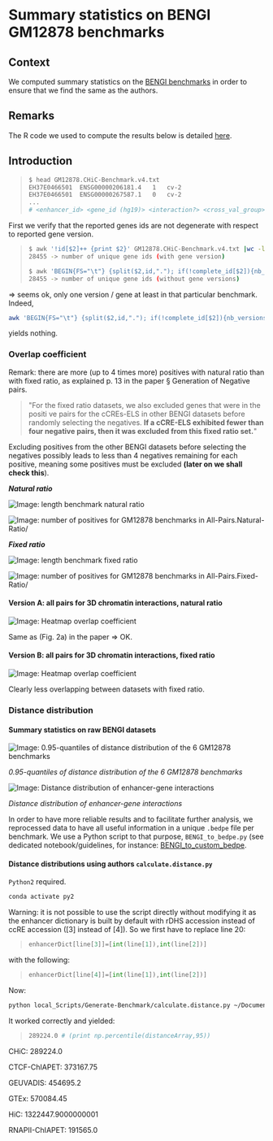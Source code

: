 

# Summary statistics on BENGI GM12878 benchmarks

## Context

We computed summary statistics on the [BENGI benchmarks](https://genomebiology.biomedcentral.com/articles/10.1186/s13059-019-1924-8) in order to ensure that we find the same as the authors.

## Remarks

The R code we used to compute the results below is detailed [here](../../notes_BENGI/summary_statistics_BENGI/summary_BENGI_bedpe.html).

## Introduction

> ```bash
> $ head GM12878.CHiC-Benchmark.v4.txt
> EH37E0466501	ENSG00000206181.4	1 	cv-2
> EH37E0466501	ENSG00000267587.1	0 	cv-2
> ...
> # <enhancer_id> <gene_id (hg19)> <interaction?> <cross_val_group>
> ```

First we verify that the reported genes ids are not degenerate with respect to reported gene version. 

> ```bash
> $ awk '!id[$2]++ {print $2}' GM12878.CHiC-Benchmark.v4.txt |wc -l
> 28455 -> number of unique gene ids (with gene version)
> ```
>
> ```bash
> $ awk 'BEGIN{FS="\t"} {split($2,id,"."); if(!complete_id[$2]){nb_versions[id[1]]++}; complete_id[$2]++} END{for(u in nb_versions){print u, nb_versions[u]}}' GM12878.CHiC-Benchmark.v4.txt |wc -l
> 28455 -> number of unique gene ids (without gene versions)
> ```

=> seems ok, only one version / gene at least in that particular benchmark. Indeed, 

```bash
awk 'BEGIN{FS="\t"} {split($2,id,"."); if(!complete_id[$2]){nb_versions[id[1]]++}; complete_id[$2]++} END{for(u in nb_versions){if(nb_versions[u]>1){print u, nb_versions[u]}}}' GM12878.CHiC-Benchmark.v4.txt
```

yields nothing.

### Overlap coefficient

Remark: there are more (up to 4 times more) positives with natural ratio than with fixed ratio, as explained p. 13 in the paper § Generation of Negative pairs.

> "For the fixed ratio datasets, we also excluded genes that were in the positi	ve pairs for the cCREs-ELS in other BENGI datasets before randomly selecting the negatives. **If a cCRE-ELS exhibited fewer than four negative pairs, then it was excluded from this fixed ratio set.**"

Excluding positives from the other BENGI datasets before selecting the negatives possibly leads to less than 4 negatives remaining for each positive, meaning some positives must be excluded **(later on we shall check this**).

***Natural ratio***

![Image: length benchmark natural ratio](length_benchmarks_GM12878_all_pairs_natural_ratio.png)

![Image: number of positives for GM12878 benchmarks in `All-Pairs.Natural-Ratio/`](nb_positives_all_pairs_natural_ratio.png)

***Fixed ratio***

![Image: length benchmark fixed ratio](length_benchmarks_GM12878_all_pairs_fixed_ratio.png)

![Image: number of positives for GM12878 benchmarks in `All-Pairs.Fixed-Ratio/`](nb_positives_all_pairs_fixed_ratio.png)

#### Version A: all pairs for 3D chromatin interactions, natural ratio

![Image: Heatmap overlap coefficient](expA_all_pairs_natural_ratio.png)

Same as (Fig. 2a) in the paper => OK.

#### Version B: all pairs for 3D chromatin interactions, fixed ratio

![Image: Heatmap overlap coefficient](expA_all_pairs_fixed_ratio.png)

Clearly less overlapping between datasets with fixed ratio.

### Distance distribution

#### Summary statistics on raw BENGI datasets

![Image: 0.95-quantiles of distance distribution of the 6 GM12878 benchmarks](95_percentiles_V1.png)

*0.95-quantiles of distance distribution of the 6 GM12878 benchmarks*

![Image: Distance distribution of enhancer-gene interactions](distancesV1.png)

*Distance distribution of enhancer-gene interactions*

In order to have more reliable results and to facilitate further analysis, we reprocessed data to have all useful information in a unique `.bedpe` file per benchmark. We use a Python script to that purpose, `BENGI_to_bedpe.py` (see dedicated notebook/guidelines, for instance: [BENGI_to_custom_bedpe](../../../notes_BENGI/BENGI_to_custom_bedpe).

#### Distance distributions using authors `calculate.distance.py`

`Python2` required.

```bash
conda activate py2
```

Warning: it is not possible to use the script directly without modifying it as the enhancer dictionary is built by default with rDHS accession instead of ccRE accession ([3] instead of [4]). So we first have to replace line 20:

> ```python
> enhancerDict[line[3]]=[int(line[1]),int(line[2])]
> ```

with the following:

> ```python
> enhancerDict[line[4]]=[int(line[1]),int(line[2])]
> ```

Now:

```bash
python local_Scripts/Generate-Benchmark/calculate.distance.py ~/Documents/INSERM/BENGI/Benchmark/Annotations/GENCODEv19-TSSs.bed ~/Documents/INSERM/BENGI/Benchmark/Annotations/hg19-cCREs.bed ~/Documents/INSERM/BENGI/Benchmark/All-Pairs.Natural-Ratio/GM12878.CHiC-Benchmark.v3.txt ~/Documents/INSERM/BENGI/Benchmark/All-Pairs.Natural-Ratio/GM12878.CHiC-Benchmark.v3.distances.txt
```

It worked correctly and yielded:

> ```bash
> 289224.0 # (print np.percentile(distanceArray,95))
> ```

CHiC: 289224.0

CTCF-ChIAPET: 373167.75

GEUVADIS: 454695.2

GTEx: 570084.45

HiC: 1322447.9000000001

RNAPII-ChIAPET: 191565.0
